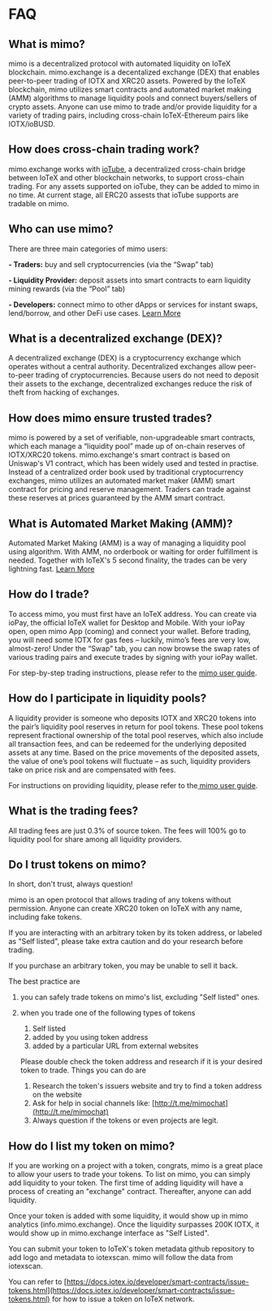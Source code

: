 # FAQ

## **What is mimo?**

mimo is a decentralized protocol with automated liquidity on IoTeX blockchain. mimo.exchange is a decentalized exchange \(DEX\) that enables peer-to-peer trading of IOTX and XRC20 assets. Powered by the IoTeX blockchain, mimo utilizes smart contracts and automated market making \(AMM\) algorithms to manage liquidity pools and connect buyers/sellers of crypto assets. Anyone can use mimo to trade and/or provide liquidity for a variety of trading pairs, including cross-chain IoTeX-Ethereum pairs like IOTX/ioBUSD.

## How does cross-chain trading work?

mimo.exchange works with [ioTube](https://tube.iotex.io/), a decentralized cross-chain bridge between IoTeX and other blockchain networks, to support cross-chain trading. For any assets supported on ioTube, they can be added to mimo in no time. At current stage, all ERC20 assests that ioTube supports are tradable on mimo.

## **Who can use mimo?**

There are three main categories of mimo users:

**- Traders:** buy and sell cryptocurrencies \(via the “Swap” tab\) 

**- Liquidity Provider:** deposit assets into smart contracts to earn liquidity mining rewards \(via the “Pool” tab\) 

**- Developers:** connect mimo to other dApps or services for instant swaps, lend/borrow, and other DeFi use cases. [Learn More](https://docs.mimo.exchange/api)

## What is a decentralized exchange \(DEX\)?

A decentralized exchange \(DEX\) is a cryptocurrency exchange which operates without a central authority. Decentralized exchanges allow peer-to-peer trading of cryptocurrencies. Because users do not need to deposit their assets to the exchange, decentralized exchanges reduce the risk of theft from hacking of exchanges.  


## How does mimo ensure trusted trades?

mimo is powered by a set of verifiable, non-upgradeable smart contracts, which each manage a “liquidity pool” made up of on-chain reserves of IOTX/XRC20 tokens. mimo.exchange's smart contract is based on Uniswap's V1 contract, which has been widely used and tested in practise. Instead of a centralized order book used by traditional cryptocurrency exchanges, mimo utilizes an automated market maker \(AMM\) smart contract for pricing and reserve management. Traders can trade against these reserves at prices guaranteed by the AMM smart contract.

## What is Automated Market Making \(AMM\)?

Automated Market Making \(AMM\) is a way of managing a liquidity pool using algorithm. With AMM, no orderbook or waiting for order fulfillment is needed. Together with IoTeX's 5 second finality, the trades can be very lightning fast. [Learn More](https://docs.mimo.exchange/the-formulas)

## **How do I trade?**

To access mimo, you must first have an IoTeX address. You can create via ioPay, the official IoTeX wallet for Desktop and Mobile. With your ioPay open, open mimo App \(coming\) and connect your wallet. Before trading, you will need some IOTX for gas fees – luckily, mimo’s fees are very low, almost-zero! Under the “Swap” tab, you can now browse the swap rates of various trading pairs and execute trades by signing with your ioPay wallet. 

For step-by-step trading instructions, please refer to the [mimo user guide](https://community.iotex.io/t/mimo-trading-on-mimo-step-by-step-instructions/1524).

## How do I participate in liquidity pools?

A liquidity provider is someone who deposits IOTX and XRC20 tokens into the pair’s liquidity pool reserves in return for pool tokens. These pool tokens represent fractional ownership of the total pool reserves, which also include all transaction fees, and can be redeemed for the underlying deposited assets at any time. Based on the price movements of the deposited assets, the value of one’s pool tokens will fluctuate – as such, liquidity providers take on price risk and are compensated with fees. 

For instructions on providing liquidity, please refer to the[ mimo user guide](https://community.iotex.io/t/mimo-managing-liquidity-pools-step-by-step-instructions/1523).

## What is the trading fees?

All trading fees are just 0.3% of source token. The fees will 100% go to liquidity pool for share among all liquidity providers.

## Do I trust tokens on mimo?

In short, don't trust, always question! 

mimo is an open protocol that allows trading of any tokens without permission. Anyone can create XRC20 token on IoTeX with any name, including fake tokens. 

If you are interacting with an arbitrary token by its token address, or labeled as "Self listed", please take extra caution and do your research before trading.

If you purchase an arbitrary token, you may be unable to sell it back.

The best practice are

1. you can safely trade tokens on mimo's list, excluding "Self listed" ones.
2. when you trade one of the following types of tokens 

   1. Self listed
   2. added by you using token address
   3. added by a particular URL from external websites

   Please double check the token address and research if it is your desired token to trade. Things you can do are 

   1. Research the token's issuers website and try to find a token address on the website
   2. Ask for help in social channels like: [http://t.me/mimochat](http://t.me/mimochat)
   3. Always question if the tokens or even projects are legit.

## How do I list my token on mimo?

If you are working on a project with a token, congrats, mimo is a great place to allow your users to trade your tokens. To list on mimo, you can simply add liquidity to your token. The first time of adding liquidity will have a process of creating an "exchange" contract. Thereafter, anyone can add liquidity.

Once your token is added with some liquidity, it would show up in mimo analytics \(info.mimo.exchange\). Once the liquidity surpasses 200K IOTX, it would show up in mimo.exchange interface as "Self Listed".  

You can submit your token to IoTeX's token metadata github repository to add logo and metadata to iotexscan. mimo will follow the data from iotexscan.

You can refer to [https://docs.iotex.io/developer/smart-contracts/issue-tokens.html](https://docs.iotex.io/developer/smart-contracts/issue-tokens.html) for how to issue a token on IoTeX network.

